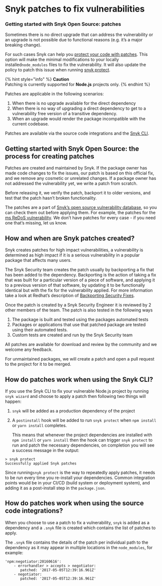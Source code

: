 # Snyk patches to fix vulnerabilities

### Getting started with Snyk Open Source: patches

Sometimes there is no direct upgrade that can address the vulnerability or an upgrade is not possible due to functional reasons \(e.g. it’s a major breaking change\).

For such cases Snyk can help you [protect your code with patches](https://docs.snyk.io/snyk-cli/secure-your-projects-in-the-long-term/protect-your-code-with-patches). This option will make the minimal modifications to your locally installed`node_modules` files to fix the vulnerability. It will also update the policy to patch this issue when running [snyk protect](https://snyk.io/docs/using-snyk#protect).

{% hint style="info" %}
**Caution**  
Patching is currently supported for **Node.js** projects only.
{% endhint %}

Patches are applicable in the following scenarios:

1. When there is no upgrade available for the direct dependency
2. When there is no way of upgrading a direct dependency to get to a vulnerability free version of a transitive dependency.
3. When an upgrade would render the package incompatible with the current codebase.

Patches are available via the source code integrations and the [Snyk CLI](https://support.snyk.io/hc/en-us/articles/360003812578-Our-full-CLI-reference).

## Getting started with Snyk Open Source: the process for creating patches

Patches are created and maintained by Snyk. If the package owner has made code changes to fix the issues, our patch is based on this official fix, and we remove any cosmetic or unrelated changes. If a package owner has not addressed the vulnerability yet, we write a patch from scratch.

Before releasing it, we verify the patch, backport it to older versions, and test that the patch hasn’t broken functionality.

The patches are a part of [Snyk’s open source vulnerability database](https://github.com/Snyk/vulndb/), so you can check them out before applying them. For example, the patches for the [ms ReDoS vulnerability](https://github.com/Snyk/vulndb/tree/master/data/npm/ms/20151024). We don’t have patches for every case - if you need one that’s missing, let us know.

## How and when are Snyk patches created?

Snyk creates patches for high impact vulnerabilities, a vulnerability is determined as high impact if it is a serious vulnerability in a popular package that affects many users.

The Snyk Security team creates the patch usually by backporting a fix that has been added to the dependency. Backporting is the action of taking a fix that was built for a particular version of a piece of software, and applying it to a previous version of that software, by updating it to be functionally identical but with the fix for the vulnerability applied. For more information take a look at Redhat’s description of [Backporting Security Fixes](https://access.redhat.com/security/updates/backporting).

Once the patch is created by a Snyk Security Engineer it is reviewed by 2 other members of the team. The patch is also tested in the following ways

1. The package is built and tested using the packages automated tests
2. Packages or applications that use that patched package are tested using their automated tests.
3. Custom tests are created and run by the Snyk Security team

All patches are available for download and review by the community and we welcome any feedback.

For unmaintained packages, we will create a patch and open a pull request to the project for it to be merged.

## How do patches work when using the Snyk CLI?

If you use the Snyk CLI to fix your vulnerable Node.js project by running `snyk wizard` and choose to apply a patch then following two things will happen:

1. `snyk` will be added as a production dependency of the project
2. A `postinstall` hook will be added to run `snyk protect` when `npm install` or `yarn install` completes.

   This means that whenever the project dependencies are installed with `npm install` or `yarn install` then the hook can trigger `snyk protect` to run and patch the necessary dependencies, on completion you will see a success message in the output:

```text
> snyk protect
Successfully applied Snyk patches
```

Since running`snyk protect` is the way to repeatedly apply patches, it needs to be run every time you re-install your dependencies. Common integration points would be in your CI/CD \(build system or deployment system\), and adding it as a post-install step in the `package.json`.

## How do patches work when using the source code integrations?

When you choose to use a patch to fix a vulnerability, `snyk` is added as a dependency and a `.snyk` file is created which contains the list of patches to apply.

The `.snyk` file contains the details of the patch per individual path to the dependency as it may appear in multiple locations in the `node_modules`, for example:

```text
'npm:negotiator:20160616':
    - errorhandler > accepts > negotiator:
       patched: '2017-05-05T12:39:16.961Z'
    - negotiator: 
       patched: '2017-05-05T12:39:16.961Z'
```



